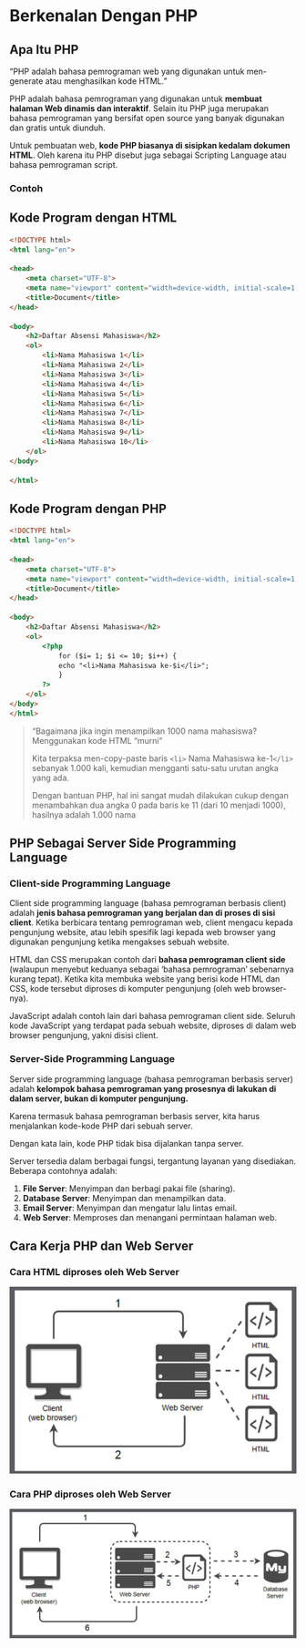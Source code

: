 # Berkenalan Dengan PHP

## Apa Itu PHP

“PHP adalah bahasa pemrograman web yang digunakan untuk men-generate atau menghasilkan kode HTML.”

PHP adalah bahasa pemrograman yang digunakan untuk **membuat halaman Web dinamis dan interaktif**. Selain itu PHP juga merupakan bahasa pemrograman yang bersifat open source yang banyak digunakan dan gratis untuk diunduh.

Untuk pembuatan web, **kode PHP biasanya di sisipkan kedalam dokumen HTML**. Oleh karena itu PHP disebut juga sebagai Scripting Language atau bahasa pemrograman script.

### Contoh

## Kode Program dengan HTML

```html
<!DOCTYPE html>
<html lang="en">

<head>
    <meta charset="UTF-8">
    <meta name="viewport" content="width=device-width, initial-scale=1.0">
    <title>Document</title>
</head>

<body>
    <h2>Daftar Absensi Mahasiswa</h2>
    <ol>
        <li>Nama Mahasiswa 1</li>
        <li>Nama Mahasiswa 2</li>
        <li>Nama Mahasiswa 3</li>
        <li>Nama Mahasiswa 4</li>
        <li>Nama Mahasiswa 5</li>
        <li>Nama Mahasiswa 6</li>
        <li>Nama Mahasiswa 7</li>
        <li>Nama Mahasiswa 8</li>
        <li>Nama Mahasiswa 9</li>
        <li>Nama Mahasiswa 10</li>
    </ol>
</body>

</html>
```

## Kode Program dengan PHP

```html
<!DOCTYPE html>
<html lang="en">

<head>
    <meta charset="UTF-8">
    <meta name="viewport" content="width=device-width, initial-scale=1.0">
    <title>Document</title>
</head>

<body>
    <h2>Daftar Absensi Mahasiswa</h2>
    <ol>
        <?php
            for ($i= 1; $i <= 10; $i++) {
            echo "<li>Nama Mahasiswa ke-$i</li>";
            }
        ?>
    </ol>
</body>
</html>
```

> “Bagaimana jika ingin menampilkan 1000 nama mahasiswa? Menggunakan kode HTML “murni”
>
> Kita terpaksa men-copy-paste baris `<li>` Nama Mahasiswa ke-1`</li>` sebanyak 1.000 kali, kemudian mengganti satu-satu urutan angka yang ada.
>
> Dengan bantuan PHP, hal ini sangat mudah dilakukan cukup dengan menambahkan dua angka 0 pada baris ke 11 (dari 10 menjadi 1000), hasilnya adalah 1.000 nama

## PHP Sebagai Server Side Programming Language

### Client-side Programming Language

Client side programming language (bahasa pemrograman berbasis client) adalah **jenis bahasa pemrograman yang berjalan dan di proses di sisi client**. Ketika berbicara tentang pemrograman web, client mengacu kepada pengunjung website, atau lebih spesifik lagi kepada web browser yang digunakan pengunjung ketika mengakses sebuah website.

HTML dan CSS merupakan contoh dari **bahasa pemrograman client side** (walaupun menyebut keduanya sebagai ‘bahasa pemrograman’ sebenarnya kurang tepat). Ketika kita membuka website yang berisi kode HTML dan CSS, kode tersebut diproses di komputer pengunjung (oleh web browser-nya).

JavaScript adalah contoh lain dari bahasa pemrograman client side. Seluruh kode JavaScript yang terdapat pada sebuah website, diproses di dalam web browser pengunjung, yakni disisi client.

### Server-Side Programming Language

Server side programming language (bahasa pemrograman berbasis server) adalah **kelompok bahasa pemrograman yang prosesnya di lakukan di dalam server, bukan di komputer pengunjung.**

Karena termasuk bahasa pemrograman berbasis server, kita harus menjalankan kode-kode PHP dari sebuah server.

Dengan kata lain, kode PHP tidak bisa dijalankan tanpa server.

Server tersedia dalam berbagai fungsi, tergantung layanan yang disediakan. Beberapa contohnya adalah:

1. **File Server**: Menyimpan dan berbagi pakai file (sharing).
2. **Database Server**: Menyimpan dan menampilkan data.
3. **Email Server**: Menyimpan dan mengatur lalu lintas email.
4. **Web Server**: Memproses dan menangani permintaan halaman web.

## Cara Kerja PHP dan Web Server

### Cara HTML diproses oleh Web Server

![html](img/1/html.png)

### Cara PHP diproses oleh Web Server

![php](img/1/php.png)
